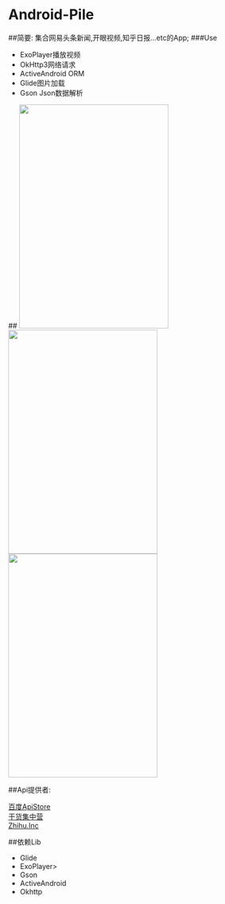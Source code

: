 # Android-Pile
##简要:
  集合网易头条新闻,开眼视频,知乎日报...etc的App;
###Use
<ul>
<li>ExoPlayer播放视频</li>
<li>OkHttp3网络请求</li>
<li>ActiveAndroid ORM</li>
<li>Glide图片加载</li>
<li>Gson Json数据解析</li>
</ul>
##  
 <image  src="https://github.com/fromten/Android-Pile/blob/master/screenshots/list-video.png" width=300 height=450/>
 <image  src="https://github.com/fromten/Android-Pile/blob/master/screenshots/list-news.png" width=300 height=450/>
 <image  src="https://github.com/fromten/Android-Pile/blob/master/screenshots/reader-zhihu.png" width=300 height=450/>
 

##Api提供者:

<a href='http://apistore.baidu.com/' >百度ApiStore</a>
</br>
<a href='http://gank.io/api' >干货集中营</a>
</br>
<a href='https://github.com/izzyleung/ZhihuDailyPurify/wiki/' >Zhihu.Inc</a>
 
##依赖Lib
<ul>
<li>Glide</li>
<li>ExoPlayer></li>
<li>Gson</li>
<li>ActiveAndroid</li>
<li>Okhttp</li>
</ul>

  

